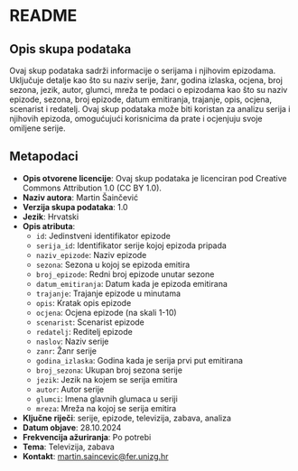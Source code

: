 # README

## Opis skupa podataka

Ovaj skup podataka sadrži informacije o serijama i njihovim epizodama. Uključuje detalje kao što su naziv serije, žanr, godina izlaska, ocjena, broj sezona, jezik, autor, glumci, mreža te podaci o epizodama kao što su naziv epizode, sezona, broj epizode, datum emitiranja, trajanje, opis, ocjena, scenarist i redatelj. Ovaj skup podataka može biti koristan za analizu serija i njihovih epizoda, omogućujući korisnicima da prate i ocjenjuju svoje omiljene serije.

## Metapodaci

- **Opis otvorene licencije**: Ovaj skup podataka je licenciran pod Creative Commons Attribution 1.0 (CC BY 1.0).
- **Naziv autora**: Martin Šainčević
- **Verzija skupa podataka**: 1.0
- **Jezik**: Hrvatski
- **Opis atributa**:
  - `id`: Jedinstveni identifikator epizode
  - `serija_id`: Identifikator serije kojoj epizoda pripada
  - `naziv_epizode`: Naziv epizode
  - `sezona`: Sezona u kojoj se epizoda emitira
  - `broj_epizode`: Redni broj epizode unutar sezone
  - `datum_emitiranja`: Datum kada je epizoda emitirana
  - `trajanje`: Trajanje epizode u minutama
  - `opis`: Kratak opis epizode
  - `ocjena`: Ocjena epizode (na skali 1-10)
  - `scenarist`: Scenarist epizode
  - `redatelj`: Reditelj epizode
  - `naslov`: Naziv serije
  - `zanr`: Žanr serije
  - `godina_izlaska`: Godina kada je serija prvi put emitirana
  - `broj_sezona`: Ukupan broj sezona serije
  - `jezik`: Jezik na kojem se serija emitira
  - `autor`: Autor serije
  - `glumci`: Imena glavnih glumaca u seriji
  - `mreza`: Mreža na kojoj se serija emitira
- **Ključne riječi**: serije, epizode, televizija, zabava, analiza
- **Datum objave**: 28.10.2024
- **Frekvencija ažuriranja**: Po potrebi
- **Tema**: Televizija, zabava
- **Kontakt**: martin.saincevic@fer.unizg.hr
